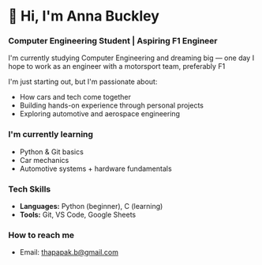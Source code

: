 # 👋 Hi, I'm Anna Buckley  
### Computer Engineering Student | Aspiring F1 Engineer  

I'm currently studying Computer Engineering and dreaming big — one day I hope to work as an engineer with a motorsport team, preferably F1  

I'm just starting out, but I'm passionate about:
- How cars and tech come together
- Building hands-on experience through personal projects
- Exploring automotive and aerospace engineering


### I'm currently learning
- Python & Git basics
- Car mechanics 
- Automotive systems + hardware fundamentals


### Tech Skills
- **Languages:** Python (beginner), C (learning)
- **Tools:** Git, VS Code, Google Sheets


### How to reach me
- Email: thapapak.b@gmail.com
